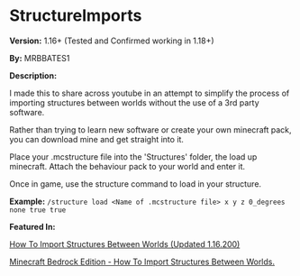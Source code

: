 # StructureImports

__Version:__ 1.16+ (Tested and Confirmed working in 1.18+)

__By:__ MRBBATES1

__Description:__

I made this to share across youtube in an attempt to simplify the process of importing structures between worlds without the use of a 3rd party software.

Rather than trying to learn new software or create your own minecraft pack, you can download mine and get straight into it.

Place your .mcstructure file into the 'Structures' folder, the load up minecraft. Attach the behaviour pack to your world and enter it.

Once in game, use the structure command to load in your structure.

__Example:__
```/structure load <Name of .mcstructure file> x y z 0_degrees none true true  ```

__Featured In:__

[How To Import Structures Between Worlds (Updated 1.16.200)](https://youtu.be/E3g2C5ub8Oc)

[Minecraft Bedrock Edition - How To Import Structures Between Worlds.](https://youtu.be/8wTyeAhjSfY)
